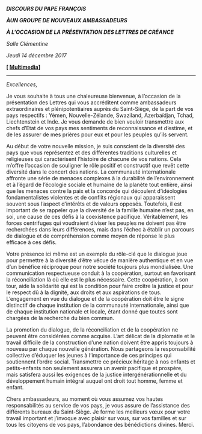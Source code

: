 ***DISCOURS DU PAPE FRANÇOIS***

***À******UN GROUPE DE NOUVEAUX AMBASSADEURS***

***À L'OCCASION DE LA PRÉSENTATION DES LETTRES DE CRÉANCE***

*Salle Clémentine*

*Jeudi 14 décembre 2017*

**[ [Multimedia](http://w2.vatican.va/content/francesco/fr/events/event.dir.html/content/vaticanevents/fr/2017/12/14/nuovi-ambasciatori.html)]**

* * *

*Excellences,*

Je vous souhaite à tous une chaleureuse bienvenue, à l’occasion de la présentation des Lettres qui vous accréditent comme ambassadeurs extraordinaires et plénipotentiaires auprès du Saint-Siège, de la part de vos pays respectifs : Yémen, Nouvelle-Zélande, Swaziland, Azerbaïdjan, Tchad, Liechtenstein et Inde. Je vous demande de bien vouloir transmettre aux chefs d’Etat de vos pays mes sentiments de reconnaissance et d’estime, et de les assurer de mes prières pour eux et pour les peuples qu’ils servent.

Au début de votre nouvelle mission, je suis conscient de la diversité des pays que vous représentez et des différentes traditions culturelles et religieuses qui caractérisent l’histoire de chacune de vos nations. Cela m’offre l’occasion de souligner le rôle positif et constructif que revêt cette diversité dans le concert des nations. La communauté internationale affronte une série de menaces complexes à la durabilité de l’environnement et à l’égard de l’écologie sociale et humaine de la planète tout entière, ainsi que les menaces contre la paix et la concorde qui découlent d’idéologies fondamentalistes violentes et de conflits régionaux qui apparaissent souvent sous l’aspect d’intérêts et de valeurs opposés. Toutefois, il est important de se rappeler que la diversité de la famille humaine n’est pas, en soi, une cause de ces défis à la coexistence pacifique. Véritablement, les forces centrifuges qui voudraient diviser les peuples ne doivent pas être recherchées dans leurs différences, mais dans l’échec à établir un parcours de dialogue et de compréhension comme moyen de réponse le plus efficace à ces défis.

Votre présence ici même est un exemple du rôle-clé que le dialogue joue pour permettre à la diversité d’être vécue de manière authentique et en vue d’un bénéfice réciproque pour notre société toujours plus mondialisée. Une communication respectueuse conduit à la coopération, surtout en favorisant la réconciliation là où elle est le plus nécessaire. Cette coopération, à son tour, aide la solidarité qui est la condition pour faire croître la justice et pour le respect dû à la dignité, aux droits et aux aspirations de tous. L’engagement en vue du dialogue et de la coopération doit être le signe distinctif de chaque institution de la communauté internationale, ainsi que de chaque institution nationale et locale, étant donné que toutes sont chargées de la recherche du bien commun.

La promotion du dialogue, de la réconciliation et de la coopération ne peuvent être considérées comme acquise. L’art délicat de la diplomatie et le travail difficile de la construction d’une nation doivent être appris toujours à nouveau par chaque nouvelle génération. Nous partageons la responsabilité collective d’éduquer les jeunes à l’importance de ces principes qui soutiennent l’ordre social. Transmettre ce précieux héritage à nos enfants et petits-enfants non seulement assurera un avenir pacifique et prospère, mais satisfera aussi les exigences de la justice intergénérationnelle et du développement humain intégral auquel ont droit tout homme, femme et enfant.

Chers ambassadeurs, au moment où vous assumez vos hautes responsabilités au service de vos pays, je vous assure de l’assistance des différents bureaux du Saint-Siège. Je forme les meilleurs vœux pour votre travail important et j’invoque avec plaisir sur vous, sur vos familles et sur tous les citoyens de vos pays, l’abondance des bénédictions divines. Merci.
